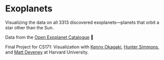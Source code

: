 # Exoplanets
Visualizing the data on all 3313 discovered exoplanets—planets that orbit a star other than the Sun. 

Data from the [Open Exoplanet Catalogue](http://www.openexoplanetcatalogue.com) 🚀

Final Project for CS171: Visualization with [Kenny Okagaki](https://github.com/kokagaki), [Hunter Simmons](https://github.com/huntersimmons), and [Matt Deveney](https://github.com/mattdeveney) at Harvard University.
